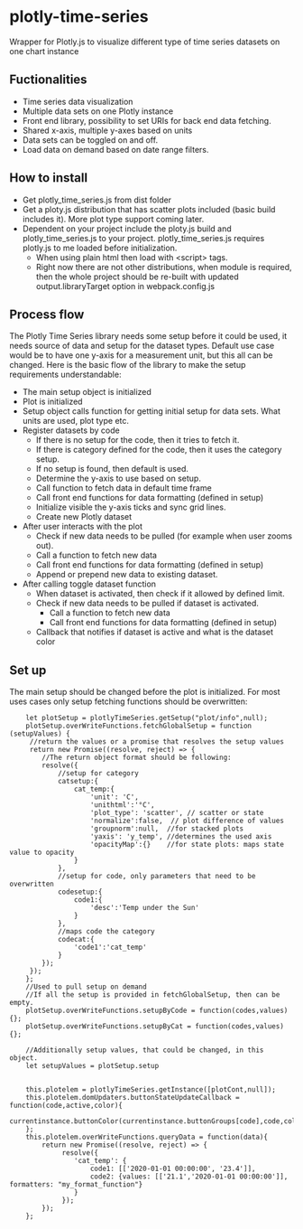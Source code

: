 # plotly-time-series
Wrapper for Plotly.js to visualize different type of time series datasets on one chart instance

## Fuctionalities
* Time series data visualization
* Multiple data sets on one Plotly instance
* Front end library, possibility to set URIs for back end data fetching.
* Shared x-axis, multiple y-axes based on units
* Data sets can be toggled on and off.
* Load data on demand based on date range filters.

## How to install
* Get plotly_time_series.js from dist folder
* Get a ploty.js distribution that has scatter plots included (basic build includes it). More plot type support coming later.
* Dependent on your project include the ploty.js build and plotly_time_series.js to your project. plotly_time_series.js requires plotly.js to me loaded before initialization.
    * When using plain html then load with &lt;script&gt; tags.
    * Right now there are not other distributions, when module is required, then the whole project should be re-built with updated output.libraryTarget option in webpack.config.js
    
## Process flow
The Plotly Time Series library needs some setup before it could be used, it needs source of data and setup for the dataset types.
Default use case would be to have one y-axis for a measurement unit, but this all can be changed.
Here is the basic flow of the library to make the setup requirements understandable:
* The main setup object is initialized
* Plot is initialized
* Setup object calls function for getting initial setup for data sets. What units are used, plot type etc.
* Register datasets by code
    * If there is no setup for the code, then it tries to fetch it.
    * If there is category defined for the code, then it uses the category setup.
    * If no setup is found, then default is used.
    * Determine the y-axis to use based on setup.
    * Call function to fetch data in default time frame
    * Call front end functions for data formatting (defined in setup)
    * Initialize visible the y-axis ticks and sync grid lines. 
    * Create new Plotly dataset 
* After user interacts with the plot
    * Check if new data needs to be pulled (for example when user zooms out).
    * Call a function to fetch new data
    * Call front end functions for data formatting (defined in setup)
    * Append or prepend new data to existing dataset.
* After calling toggle dataset function
    * When dataset is activated, then check if it allowed by defined limit.
    * Check if new data needs to be pulled if dataset is activated.
        * Call a function to fetch new data
        * Call front end functions for data formatting (defined in setup)
    * Callback that notifies if dataset is active and what is the dataset color
    
## Set up
The main setup should be changed before the plot is initialized. 
For most uses cases only setup fetching functions should be overwritten:
```
    let plotSetup = plotlyTimeSeries.getSetup("plot/info",null);
    plotSetup.overWriteFunctions.fetchGlobalSetup = function (setupValues) {
     //return the values or a promise that resolves the setup values 
     return new Promise((resolve, reject) => {
        //The return object format should be following:
        resolve({
            //setup for category
            catsetup:{
                cat_temp:{
                    'unit': 'C',
                    'unithtml':'°C',
                    'plot_type': 'scatter', // scatter or state
                    'normalize':false,  // plot difference of values
                    'groupnorm':null,  //for stacked plots
                    'yaxis': 'y_temp', //determines the used axis
                    'opacityMap':{}    //for state plots: maps state value to opacity
                }
            },
            //setup for code, only parameters that need to be overwritten
            codesetup:{
                code1:{
                    'desc':'Temp under the Sun'
                }
            },
            //maps code the category
            codecat:{
                'code1':'cat_temp'
            }
        });
     });
    };
    //Used to pull setup on demand
    //If all the setup is provided in fetchGlobalSetup, then can be empty.
    plotSetup.overWriteFunctions.setupByCode = function(codes,values){};
    plotSetup.overWriteFunctions.setupByCat = function(codes,values){};
    
    //Additionally setup values, that could be changed, in this object.
    let setupValues = plotSetup.setup


    this.plotelem = plotlyTimeSeries.getInstance([plotCont,null]);
    this.plotelem.domUpdaters.buttonStateUpdateCallback = function(code,active,color){
        currentinstance.buttonColor(currentinstance.buttonGroups[code],code,color,active);
    };
    this.plotelem.overWriteFunctions.queryData = function(data){
        return new Promise((resolve, reject) => {
             resolve({
                'cat_temp': {
                    code1: [['2020-01-01 00:00:00', '23.4']],
                    code2: {values: [['21.1','2020-01-01 00:00:00']], formatters: "my_format_function"}
                }
             });
        });
    };

  
```